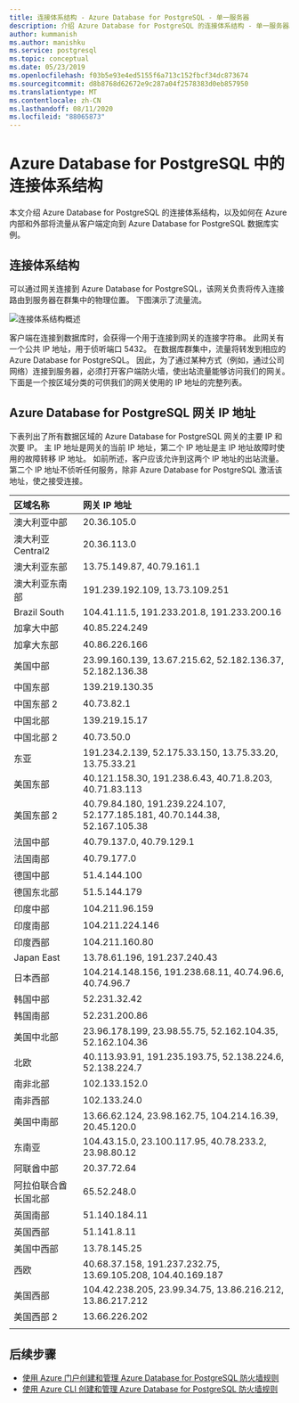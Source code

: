 ```yaml
---
title: 连接体系结构 - Azure Database for PostgreSQL - 单一服务器
description: 介绍 Azure Database for PostgreSQL 的连接体系结构 - 单一服务器。
author: kummanish
ms.author: manishku
ms.service: postgresql
ms.topic: conceptual
ms.date: 05/23/2019
ms.openlocfilehash: f03b5e93e4ed5155f6a713c152fbcf34dc873674
ms.sourcegitcommit: d8b8768d62672e9c287a04f2578383d0eb857950
ms.translationtype: MT
ms.contentlocale: zh-CN
ms.lasthandoff: 08/11/2020
ms.locfileid: "88065873"
---
```

# <a name="connectivity-architecture-in-azure-database-for-postgresql"></a>Azure Database for PostgreSQL 中的连接体系结构
本文介绍 Azure Database for PostgreSQL 的连接体系结构，以及如何在 Azure 内部和外部将流量从客户端定向到 Azure Database for PostgreSQL 数据库实例。

## <a name="connectivity-architecture"></a>连接体系结构
可以通过网关连接到 Azure Database for PostgreSQL，该网关负责将传入连接路由到服务器在群集中的物理位置。 下图演示了流量流。

![连接体系结构概述](./media/concepts-connectivity-architecture/connectivity-architecture-overview-proxy.png)

客户端在连接到数据库时，会获得一个用于连接到网关的连接字符串。 此网关有一个公共 IP 地址，用于侦听端口 5432。 在数据库群集中，流量将转发到相应的 Azure Database for PostgreSQL。 因此，为了通过某种方式（例如，通过公司网络）连接到服务器，必须打开客户端防火墙，使出站流量能够访问我们的网关。 下面是一个按区域分类的可供我们的网关使用的 IP 地址的完整列表。

## <a name="azure-database-for-postgresql-gateway-ip-addresses"></a>Azure Database for PostgreSQL 网关 IP 地址
下表列出了所有数据区域的 Azure Database for PostgreSQL 网关的主要 IP 和次要 IP。 主 IP 地址是网关的当前 IP 地址，第二个 IP 地址是主 IP 地址故障时使用的故障转移 IP 地址。 如前所述，客户应该允许到这两个 IP 地址的出站流量。 第二个 IP 地址不侦听任何服务，除非 Azure Database for PostgreSQL 激活该地址，使之接受连接。

| **区域名称** | **网关 IP 地址** |
|:----------------|:-------------|
| 澳大利亚中部| 20.36.105.0     |
| 澳大利亚 Central2     | 20.36.113.0   |
| 澳大利亚东部 | 13.75.149.87, 40.79.161.1     |
| 澳大利亚东南部 |191.239.192.109, 13.73.109.251   |
| Brazil South | 104.41.11.5, 191.233.201.8, 191.233.200.16  |
| 加拿大中部 |40.85.224.249  |
| 加拿大东部 | 40.86.226.166    |
| 美国中部 | 23.99.160.139, 13.67.215.62, 52.182.136.37, 52.182.136.38     |
| 中国东部 | 139.219.130.35    |
| 中国东部 2 | 40.73.82.1  |
| 中国北部 | 139.219.15.17    |
| 中国北部 2 | 40.73.50.0     |
| 东亚 | 191.234.2.139, 52.175.33.150, 13.75.33.20, 13.75.33.21     |
| 美国东部 | 40.121.158.30, 191.238.6.43, 40.71.8.203, 40.71.83.113   |
| 美国东部 2 |40.79.84.180, 191.239.224.107, 52.177.185.181, 40.70.144.38, 52.167.105.38  |
| 法国中部 | 40.79.137.0, 40.79.129.1  |
| 法国南部 | 40.79.177.0     |
| 德国中部 | 51.4.144.100     |
| 德国东北部 | 51.5.144.179  |
| 印度中部 | 104.211.96.159     |
| 印度南部 | 104.211.224.146  |
| 印度西部 | 104.211.160.80    |
| Japan East | 13.78.61.196, 191.237.240.43  |
| 日本西部 | 104.214.148.156, 191.238.68.11, 40.74.96.6, 40.74.96.7    |
| 韩国中部 | 52.231.32.42   |
| 韩国南部 | 52.231.200.86    |
| 美国中北部 | 23.96.178.199, 23.98.55.75, 52.162.104.35, 52.162.104.36    |
| 北欧 | 40.113.93.91, 191.235.193.75, 52.138.224.6, 52.138.224.7    |
| 南非北部  | 102.133.152.0    |
| 南非西部 | 102.133.24.0   |
| 美国中南部 |13.66.62.124, 23.98.162.75, 104.214.16.39, 20.45.120.0   |
| 东南亚 | 104.43.15.0, 23.100.117.95, 40.78.233.2, 23.98.80.12     |
| 阿联酋中部 | 20.37.72.64  |
| 阿拉伯联合酋长国北部 | 65.52.248.0    |
| 英国南部 | 51.140.184.11   |
| 英国西部 | 51.141.8.11  |
| 美国中西部 | 13.78.145.25     |
| 西欧 | 40.68.37.158, 191.237.232.75, 13.69.105.208, 104.40.169.187  |
| 美国西部 | 104.42.238.205, 23.99.34.75, 13.86.216.212, 13.86.217.212 |
| 美国西部 2 | 13.66.226.202  |
||||

## <a name="next-steps"></a>后续步骤

* [使用 Azure 门户创建和管理 Azure Database for PostgreSQL 防火墙规则](./howto-manage-firewall-using-portal.md)
* [使用 Azure CLI 创建和管理 Azure Database for PostgreSQL 防火墙规则](./howto-manage-firewall-using-cli.md)
